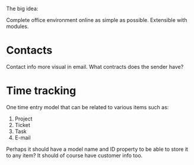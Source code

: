 The big idea:

Complete office environment online as simple as possible. Extensible
with modules.


# Contacts

Contact info more visual in email. What contracts does the sender have?


# Time tracking

One time entry model that can be related to various items such as:
1. Project
2. Ticket
3. Task
4. E-mail

Perhaps it should have a model name and ID property to be able to store it to any item?
It should of course have customer info too.